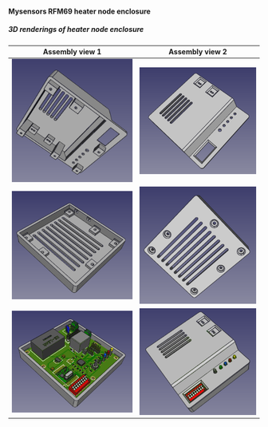 #### Mysensors RFM69 heater node enclosure


##### 3D renderings of heater node enclosure

Assembly view 1 | Assembly view 2
------------ | -------------
![Alt text](freecad/renderings/top_assembly.png?raw=true "top view") | ![Alt text](freecad/renderings/top_panel_assembly.png?raw=true "top view")
![Alt text](freecad/renderings/bottom_assembly_inner.png?raw=true "bottom view") | ![Alt text](freecad/renderings/bottom_screws_assembly.png?raw=true "bottom view")
![Alt text](freecad/renderings/bottom_assembly_pcb.png?raw=true "bottom view") | ![Alt text](freecad/renderings/full_assembly_pcb.png?raw=true "top view")

